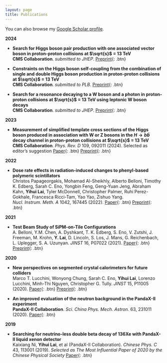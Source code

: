 ```yaml
---
layout: page
title: Publications
---
```


You can also browse my <a href="https://scholar.google.co.in/citations?hl=en&user=F8lLVDkAAAAJ" target="_blank">Google Scholar profile</a>.
<br />

**2024**

- **Search for Higgs boson pair production with one associated vector boson in proton-proton collisions at $\sqrt{s}$ = 13 TeV**  
  **CMS Collaboration**.
  *submitted to JHEP*.
  [Preprint](https://arxiv.org/abs/2404.08462){: .btn} 

- **Constraints on the Higgs boson self-coupling from the combination of single and double Higgs boson production in proton-proton collisions at $\sqrt{s}$ = 13 TeV**  
  **CMS Collaboration**.
  *submitted to PLB*.
  [Preprint](https://arxiv.org/abs/2407.13554){: .btn}

- **Search for a resonance decaying to a W boson and a photon in proton-proton collisions at $\sqrt{s}$ = 13 TeV using leptonic W boson decays**  
  **CMS Collaboration**.
  *submitted to JHEP*.
  [Preprint](https://arxiv.org/abs/2406.05737){: .btn}

**2023**
  
- **Measurement of simplified template cross sections of the Higgs boson produced in association with W or Z bosons in the $H \to b\bar{b}$ decay channel in proton-proton collisions at $\sqrt{s}$ = 13 TeV**  
  **CMS Collaboration**.
  *Phys. Rev. D* 109, 092011 (2024).
  Selected as editor’s suggestion
  [Paper](https://doi.org/10.1103/PhysRevD.109.092011){: .btn}
  [Preprint](https://arxiv.org/abs/2312.07562){: .btn}


**2022**

- **Dose rate effects in radiation-induced changes to phenyl-based polymeric scintillators**  
  Christos Papageorgakis, Mohamad Al-Sheikhly, Alberto Belloni, Timothy K. Edberg, Sarah C. Eno, Yongbin Feng, Geng-Yuan Jeng, Abraham Kahn, **Yihui Lai**, Tyler McDonnell, Christopher Palmer, Ruhi Perez-Gokhale, Francesca Ricci-Tam, Yao Yao, Zishuo Yang.  
  *Nucl. Instrum. Meth. A* 1042, 167445 (2022).
  [Paper](https://www.sciencedirect.com/science/article/pii/S0168900222007379?via%3Dihub){: .btn}
  [Preprint](https://arxiv.org/abs/2203.15923){: .btn}

**2021**

- **Test Beam Study of SiPM-on-Tile Configurations**  
  A. Belloni, Y.M. Chen, A. Dyshkant, T. K. Edberg, S. Eno, V. Zutshi, J. Freeman, M. Krohn, **Y. Lai**, D. Lincoln, S. Los, J. Mans, G. Reichenbach, L. Uplegger, S. A. Uzunyan.
  *JINST* 16, P07022 (2021).
  [Paper](https://iopscience.iop.org/article/10.1088/1748-0221/16/07/P07022){: .btn}
  [Preprint](https://arxiv.org/abs/2102.08499){: .btn}

**2020**

- **New perspectives on segmented crystal calorimeters for future colliders**  
  Marco T. Lucchini, Wonyong Chung, Sarah C. Eno, **Yihui Lai**, Lorenzo Lucchini, Minh-Thi Nguyen, Christopher G. Tully.
  *JINST* 15, P11005 (2020).
  [Paper](https://iopscience.iop.org/article/10.1088/1748-0221/15/11/P11005){: .btn}
  [Preprint](https://arxiv.org/abs/2008.00338){: .btn}

- **An improved evaluation of the neutron background in the PandaX-II experiment**  
  **PandaX-II Collaboration**.
  *Sci. China Phys. Mech. Astron.* 63, 231011 (2020).
  [Paper](https://link.springer.com/article/10.1007/s11433-019-9603-9#citeas){: .btn}

**2019**

- **Searching for neutrino-less double beta decay of 136Xe with PandaX-II liquid xenon detector**  
  Kaixiang Ni, **Yihui Lai**, et al (PandaX-II Collaboration).
  *Chinese Phys. C* 43, 113001 (2019).
  *Selected as The Most Influential Paper of 2020 by the Chinese Physical Society*
  [Paper](https://iopscience.iop.org/article/10.1088/1674-1137/43/11/113001){: .btn}
